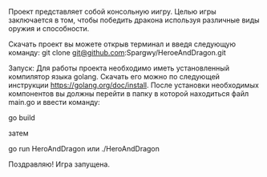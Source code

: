 Проект представляет собой консольную иигру. Целью игры заключается в том, чтобы победить дракона используя различные виды оружия и способности. 

Скачать проект вы можете открыв терминал и введя следующую команду:
git clone git@github.com:Spargwy/HeroeAndDragon.git 

Запуск:
Для работы проекта необходимо иметь установленный компилятор языка golang. Скачать его можно по следующей инструкции https://golang.org/doc/install.
После установки необходимых компонентов вы должны перейти в папку в которой находиться файл main.go и ввести команду:

go build 

затем

go run HeroAndDragon или ./HeroAndDragon


Поздравляю! Игра запущена.
